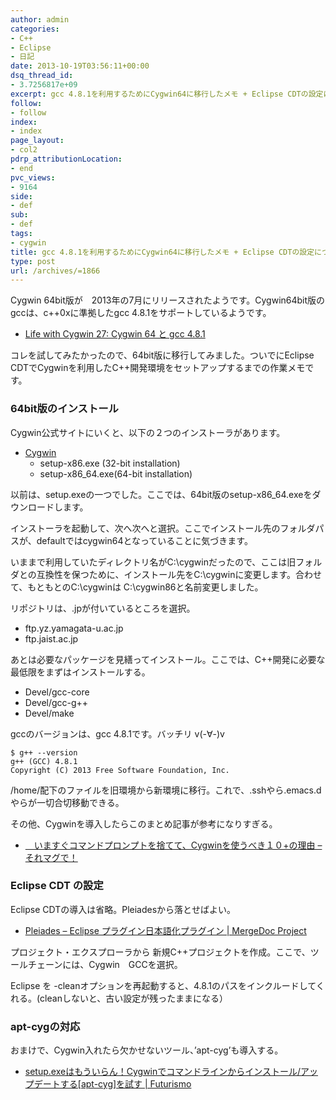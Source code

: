 ```yaml
---
author: admin
categories:
- C++
- Eclipse
- 日記
date: 2013-10-19T03:56:11+00:00
dsq_thread_id:
- 3.7256817e+09
excerpt: gcc 4.8.1を利用するためにCygwin64に移行したメモ + Eclipse CDTの設定について
follow:
- follow
index:
- index
page_layout:
- col2
pdrp_attributionLocation:
- end
pvc_views:
- 9164
side:
- def
sub:
- def
tags:
- cygwin
title: gcc 4.8.1を利用するためにCygwin64に移行したメモ + Eclipse CDTの設定について
type: post
url: /archives/=1866
---
```


Cygwin 64bit版が　2013年の7月にリリースされたようです。Cygwin64bit版のgccは、c++0xに準拠したgcc 4.8.1をサポートしているようです。

  * <a href="https://www.oki-osk.jp/esc/cyg/cygwin-27.html" target="_blank">Life with Cygwin 27: Cygwin 64 と gcc 4.8.1</a>

コレを試してみたかったので、64bit版に移行してみました。ついでにEclipse CDTでCygwinを利用したC++開発環境をセットアップするまでの作業メモです。

### 64bit版のインストール

Cygwin公式サイトにいくと、以下の２つのインストーラがあります。

  * [Cygwin][1] 
      * setup-x86.exe (32-bit installation)
      * setup-x86_64.exe(64-bit installation)

以前は、setup.exeの一つでした。ここでは、64bit版のsetup-x86_64.exeをダウンロードします。

インストーラを起動して、次へ次へと選択。ここでインストール先のフォルダパスが、defaultではcygwin64となっていることに気づきます。

いままで利用していたディレクトリ名がC:\cygwinだったので、ここは旧フォルダとの互換性を保つために、インストール先をC:\cygwinに変更します。合わせて、もともとのC:\cygwinは C:\cygwin86と名前変更しました。

リポジトリは、.jpが付いているところを選択。

  * ftp.yz.yamagata-u.ac.jp
  * ftp.jaist.ac.jp

あとは必要なパッケージを見繕ってインストール。ここでは、C++開発に必要な最低限をまずはインストールする。

  * Devel/gcc-core
  * Devel/gcc-g++
  * Devel/make

gccのバージョンは、gcc 4.8.1です。バッチリ v(-∀-)v

    $ g++ --version
    g++ (GCC) 4.8.1
    Copyright (C) 2013 Free Software Foundation, Inc.
    

/home/配下のファイルを旧環境から新環境に移行。これで、.sshやら.emacs.dやらが一切合切移動できる。

その他、Cygwinを導入したらこのまとめ記事が参考になりすぎる。

  * <a href="https://takuya-1st.hatenablog.jp/entry/20111121/1321865738" target="_blank">　いますぐコマンドプロンプトを捨てて、Cygwinを使うべき１０+の理由 &#8211; それマグで！</a>

### Eclipse CDT の設定

Eclipse CDTの導入は省略。Pleiadesから落とせばよい。

  * [Pleiades &#8211; Eclipse プラグイン日本語化プラグイン | MergeDoc Project][2]

プロジェクト・エクスプローラから 新規C++プロジェクトを作成。ここで、ツールチェーンには、Cygwin　GCCを選択。

Eclipse を -cleanオプションを再起動すると、4.8.1のパスをインクルードしてくれる。(cleanしないと、古い設定が残ったままになる）

### apt-cygの対応

おまけで、Cygwin入れたら欠かせないツール、&#8217;apt-cyg&#8217;も導入する。

  * [setup.exeはもういらん！Cygwinでコマンドラインからインストール/アップデートする[apt-cyg]を試す | Futurismo][3]

<div id="fastlookup_top">
</div>

 [1]: https://cygwin.com/
 [2]: https://mergedoc.sourceforge.jp/
 [3]: https://futurismo.biz/archives/1220